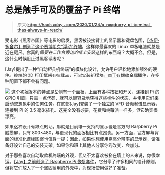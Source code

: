 # 总是触手可及的覆盆子 Pi 终端

> 原文:[https://hack aday . com/2020/01/24/a-raspberry-pi-terminal-thas-always-in-reach/](https://hackaday.com/2020/01/24/a-raspberry-pi-terminal-thats-always-within-reach/)

受电影《黑客帝国》等电影的启发，黑客被铰接臂上的显示器和键盘包围，[【杰伊·多舍尔】创造了这个赛博朋克“浮动”终端](https://back7.co/home/arm-terminal)，这样你最喜欢的 Linux 单板电脑就总是近在咫尺。你真的*需要在工作台旁边的墙上安装*这样的东西吗？大概不会。但是，这什么时候阻止过黑客读者呢？

[Jay]提出了一种“自动柜员机终端”的模块化设计，允许用户轻松地添加额外的硬件。终端的 3D 打印框架有挂载点，可以安装新模块[，由于有螺纹金属插件](https://hackaday.com/2019/02/28/threading-3d-printed-parts-how-to-use-heat-set-inserts/)，在多种配置下都不会有问题。

[![](../Images/35d2ed52fbbb5581e5a40f447f4b8183.png)](https://hackaday.com/wp-content/uploads/2020/01/armterm_detail.jpg) 这个初始版本的特点是左侧有一个面板，上面有各种按钮和开关，连接到 Pi 的 GPIO 引脚。只需一点代码，就可以很容易地获得这些控件的状态，并使用它们来启动您想象中的任何任务。在底部[Jay]安装了一个独立的 VFD 音频频谱显示器，连接到 Pi 的 3.5 毫米插孔。这完全没有必要，花费和树莓派一样多，但它确实很漂亮。

如果这种设计有缺点的话，那就是目前唯一支持的显示器是官方的 Raspberry Pi 触摸屏，只有 800×480，与更现代的面板相比有点昂贵。另一方面，官方屏幕背面的标准化螺栓图案也值得一提；因此，如果你想使用更高分辨率的显示器，请准备好设计自己的安装支架。如果你和班上其他人分享你的改变，会加分。

对于那些喜欢自动取款机终端的外观，但又不太喜欢被拴在墙上的人来说，你很幸运。[【Jay】之前创造了 Raspberry Pi 恢复套件](https://hackaday.com/2019/11/11/a-mobile-terminal-for-the-end-of-the-world/)，它分享了许多相同的设计原则，但将它们放入了一个坚固耐用的外壳中，为现场使用做好了准备。